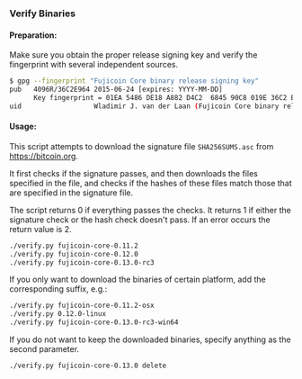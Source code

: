 ### Verify Binaries

#### Preparation:

Make sure you obtain the proper release signing key and verify the fingerprint with several independent sources.

```sh
$ gpg --fingerprint "Fujicoin Core binary release signing key"
pub   4096R/36C2E964 2015-06-24 [expires: YYYY-MM-DD]
      Key fingerprint = 01EA 5486 DE18 A882 D4C2  6845 90C8 019E 36C2 E964
uid                  Wladimir J. van der Laan (Fujicoin Core binary release signing key) <laanwj@gmail.com>
```

#### Usage:

This script attempts to download the signature file `SHA256SUMS.asc` from https://bitcoin.org.

It first checks if the signature passes, and then downloads the files specified in the file, and checks if the hashes of these files match those that are specified in the signature file.

The script returns 0 if everything passes the checks. It returns 1 if either the signature check or the hash check doesn't pass. If an error occurs the return value is 2.


```sh
./verify.py fujicoin-core-0.11.2
./verify.py fujicoin-core-0.12.0
./verify.py fujicoin-core-0.13.0-rc3
```

If you only want to download the binaries of certain platform, add the corresponding suffix, e.g.:

```sh
./verify.py fujicoin-core-0.11.2-osx
./verify.py 0.12.0-linux
./verify.py fujicoin-core-0.13.0-rc3-win64
```

If you do not want to keep the downloaded binaries, specify anything as the second parameter.

```sh
./verify.py fujicoin-core-0.13.0 delete
```
